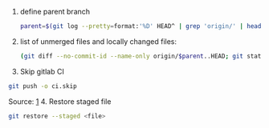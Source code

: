 1. define parent branch 
    ```bash
    parent=$(git log --pretty=format:'%D' HEAD^ | grep 'origin/' | head -n1 | sed 's@origin/@@' | sed 's@,.*@@')
    ```
2. list of unmerged files and locally changed files:
    ```bash
    (git diff --no-commit-id --name-only origin/$parent..HEAD; git status --porcelain | sed s/^...//) | sort | uniq
    ```
3. Skip gitlab CI
```bash
git push -o ci.skip
``` 
Source: [1](https://devops.stackexchange.com/questions/6809/is-there-a-ci-skip-option-in-gitlab-ci)
4. Restore staged file
```bash
git restore --staged <file>
```